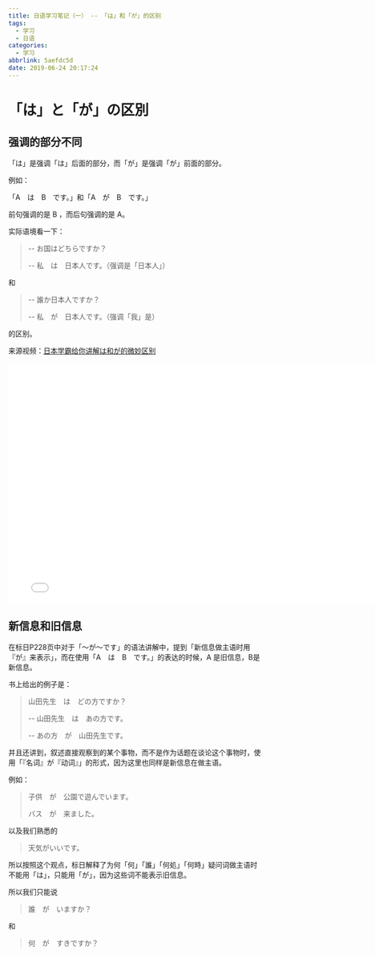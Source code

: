 ```yaml
---
title: 日语学习笔记（一） -- 「は」和「が」的区别
tags:
  - 学习
  - 日语
categories:
  - 学习
abbrlink: 5aefdc5d
date: 2019-06-24 20:17:24
---
```


# 「は」と「が」の区別

## 强调的部分不同

「は」是强调「は」后面的部分，而「が」是强调「が」前面的部分。

<!--more-->

例如：

「A　は　B　です。」和「A　が　B　です。」

前句强调的是 B ，而后句强调的是 A。

实际语境看一下：

> \-- お国はどちらですか？
>
> \-- 私　は　日本人です。（强调是「日本人」）

和

> \-- 誰か日本人ですか？
>
> \-- 私　が　日本人です。（强调「我」是）

的区别。

来源视频：[日本学霸给你讲解は和が的微妙区别](<https://www.bilibili.com/video/av33914825>)

<iframe src="//player.bilibili.com/player.html?aid=33914825&cid=59393368&page=1" scrolling="no" border="0" frameborder="no" width="780" height="480" framespacing="0" allowfullscreen="true"> </iframe>

## 新信息和旧信息

在标日P228页中对于「～が～です」的语法讲解中，提到「新信息做主语时用『が』来表示」，而在使用「A　は　B　です。」的表达的时候，A 是旧信息，B是新信息。

书上给出的例子是：

> 山田先生　は　どの方ですか？
>
> \-- 山田先生　は　あの方です。
>
> \-- あの方　が　山田先生です。

并且还讲到，叙述直接观察到的某个事物，而不是作为话题在谈论这个事物时，使用「『名词』が『动词』」的形式，因为这里也同样是新信息在做主语。

例如：

> 子供　が　公園で遊んでいます。
>
> バス　が　来ました。

以及我们熟悉的

> 天気がいいです。

所以按照这个观点，标日解释了为何「何」「誰」「何処」「何時」疑问词做主语时不能用「は」，只能用「が」，因为这些词不能表示旧信息。

所以我们只能说

> 誰　が　いますか？

和

> 何　が　すきですか？